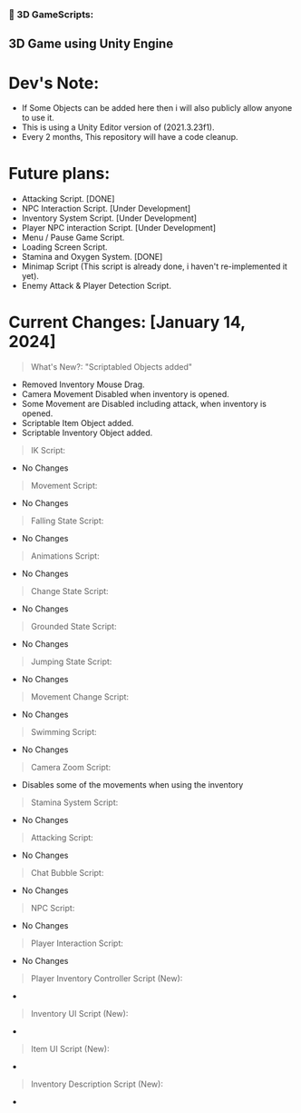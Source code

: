 ### 🔨 3D GameScripts:
3D Game using Unity Engine
---

<h1>Dev's Note:</h1>

- If Some Objects can be added here then i will also publicly allow anyone to use it.
- This is using a Unity Editor version of (2021.3.23f1).
- Every 2 months, This repository will have a code cleanup.

<h1>Future plans:</h1>

- Attacking Script. [DONE]
- NPC Interaction Script. [Under Development]
- Inventory System Script. [Under Development]
- Player NPC interaction Script. [Under Development]
- Menu / Pause Game Script.
- Loading Screen Script.
- Stamina and Oxygen System. [DONE]
- Minimap Script (This script is already done, i haven't re-implemented it yet).
- Enemy Attack & Player Detection Script.

<h1>Current Changes: [January 14, 2024]</h1>

> What's New?: "Scriptabled Objects added"
- Removed Inventory Mouse Drag.
- Camera Movement Disabled when inventory is opened.
- Some Movement are Disabled including attack, when inventory is opened.
- Scriptable Item Object added.
- Scriptable Inventory Object added.

> IK Script:
- No Changes
  
> Movement Script:
- No Changes

> Falling State Script:
- No Changes

> Animations Script:
- No Changes

> Change State Script:
- No Changes

> Grounded State Script:
- No Changes

> Jumping State Script:
- No Changes

> Movement Change Script:
- No Changes

> Swimming Script:
- No Changes

> Camera Zoom Script:
- Disables some of the movements when using the inventory

> Stamina System Script:
- No Changes

> Attacking Script:
- No Changes

> Chat Bubble Script:
- No Changes

> NPC Script:
- No Changes

> Player Interaction Script:
- No Changes

> Player Inventory Controller Script (New):
- 

> Inventory UI Script (New):
- 

> Item UI Script (New):
- 

> Inventory Description Script (New):
- 
